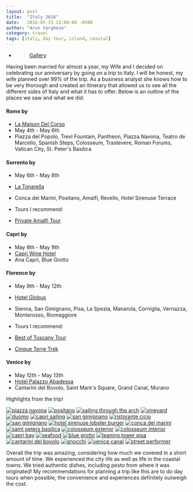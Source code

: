 ```yaml
---
layout: post
title:  "Italy 2016"
date:   2016-05-15 12:00:00 -0500
author: "Arun Varghese"
category: travel
tags: [italy, day tour, island, coastal]
---
```


+ > [Gallery](http://imgur.com/a/z7iaO)

Having been married for almost a year, my Wife and I decided on celebrating our anniversary by going on a trip to Italy. I will be honest, my wife planned over 99% of the trip. As a business analyst she knows how to be very thorough and created an itinerary that allowed us to see all the different sides of Italy and what it has to offer. Below is an outline of the places we saw and what we did.

#### Rome by <i class="fa fa-fw fa-plane"></i> 
+ <i class="fa fa-fw fa-bed"></i> [La Maison Del Corso](http://www.lamaisondelcorso.com/)
+ <i class="fa fa-fw fa-calendar"></i> May 4th - May 6th
+ <i class="fa fa-fw fa-map-marker"></i> Piazza del Popolo, Trevi Fountain, Pantheon, Piazza Navona, Teatro de Marcello, Spanish Steps, Colosseum, Trastevere, Roman Forums, Vatican City, St. Peter's Basilica

#### Sorrento by <i class="fa fa-fw fa-ship"></i> 
+ <i class="fa fa-fw fa-calendar"></i> May 6th - May 8th
+ <i class="fa fa-fw fa-bed"></i> [La Tonarella](http://www.latonnarella.com/en/)
+ <i class="fa fa-fw fa-map-marker"></i> Conca dei Marini, Positano, Amalfi, Revello, Hotel Sirenuse Terrace

+ Tours I recommend:
+ [Private Amalfi Tour](http://www.sorrentotopdriver.com/) 

#### Capri by <i class="fa fa-fw fa-ship"></i> 
+ <i class="fa fa-fw fa-calendar"></i> May 8th - May 9th
+ <i class="fa fa-fw fa-bed"></i> [Capri Wine Hotel](http://www.capriwinehotel.com/en/index)
+ <i class="fa fa-fw fa-map-marker"></i> Ana Capri, Blue Grotto

#### Florence by <i class="fa fa-fw fa-ship"></i> <i class="fa fa-fw fa-train"></i>
+ <i class="fa fa-fw fa-calendar"></i> May 9th - May 12th
+ <i class="fa fa-fw fa-bed"></i> [Hotel Globus](http://www.hotelglobus.com/)
+ <i class="fa fa-fw fa-map-marker"></i> Sienna, San Gimignano, Pisa, La Spezia, Manarola, Corniglia, Vernazza, Monterosso, Riomaggiore

+ Tours I recommend:
+ [Best of Tuscany Tour](https://www.walkaboutflorence.com/tours/best-tuscany-tour)
+ [Cinque Terre Trek](https://www.walkaboutflorence.com/tours/cinque-terre-trek)

#### Venice by <i class="fa fa-fw fa-train"></i> 
+ <i class="fa fa-fw fa-calendar"></i> May 12th - May 13th
+ <i class="fa fa-fw fa-bed"></i> [Hotel Palazzo Abadessa](http://www.abadessa.com/)
+ <i class="fa fa-fw fa-map-marker"></i> Cantarini del Bovolo, Saint Mark's Square, Grand Canal, Murano

Highlights from the trip!

<div class="img-container">
	<a href="http://i.imgur.com/Ogr1Klr.jpg"><img class="img-travel" src="http://i.imgur.com/Ogr1Klrh.jpg" alt="piazza navona"/></a>
	<a href="http://i.imgur.com/qmg9QcO.jpg"><img class="img-travel" src="http://i.imgur.com/qmg9QcOh.jpg" alt="positano"/></a>
	<a href="http://i.imgur.com/EsQyk5u.jpg"><img class="img-travel" src="http://i.imgur.com/EsQyk5uh.jpg" alt="sailing through the arch"/></a>
	<a href="http://i.imgur.com/y25Kdku.jpg"><img class="img-travel" src="http://i.imgur.com/y25Kdkuh.jpg" alt="vineyard"/></a>
	<a href="http://i.imgur.com/kqXE8fp.jpg"><img class="img-travel" src="http://i.imgur.com/kqXE8fph.jpg" alt="duomo"/></a>
	<a href="http://i.imgur.com/0i1fdfg.jpg"><img class="img-travel" src="http://i.imgur.com/0i1fdfgh.jpg" alt="capri sailing"/></a>
	<a href="http://i.imgur.com/OyOyaSP.jpg"><img class="img-travel" src="http://i.imgur.com/OyOyaSPh.jpg" alt="san gimignano"/></a>
	<a href="http://i.imgur.com/sMoAs8R.jpg"><img class="img-travel" src="http://i.imgur.com/sMoAs8R.jpg" alt="ristorante cicio"/></a>
	<a href="http://i.imgur.com/Z9dw87j.jpg"><img class="img-travel" src="http://i.imgur.com/Z9dw87jh.jpg" alt="san gimignano"/></a>
	<a href="http://i.imgur.com/cHloSCo.jpg"><img class="img-travel" src="http://i.imgur.com/cHloSCoh.jpg" alt="hotel sirenuse lobster burger"/></a>
	<a href="http://i.imgur.com/haJU8Ne.jpg"><img class="img-travel" src="http://i.imgur.com/haJU8Neh.jpg" alt="conca dei marini"/></a>
	<a href="http://i.imgur.com/HbVqsAk.jpg"><img class="img-travel" src="http://i.imgur.com/HbVqsAkh.jpg" alt="saint peters basilica"/></a>
	<a href="http://i.imgur.com/1uKrmah.jpg"><img class="img-travel" src="http://i.imgur.com/1uKrmahh.jpg" alt="colosseum exterior"/></a>
	<a href="http://i.imgur.com/pKcxOAR.jpg"><img class="img-travel" src="http://i.imgur.com/pKcxOARh.jpg" alt="colosseum interior"/></a>
	<a href="http://i.imgur.com/uwjVE7d.jpg"><img class="img-travel" src="http://i.imgur.com/uwjVE7dh.jpg" alt="capri bay"/></a>
	<a href="http://i.imgur.com/V7riBoZ.jpg"><img class="img-travel" src="http://i.imgur.com/V7riBoZh.jpg" alt="seafood"/></a>	
	<a href="http://i.imgur.com/OZcYTNO.jpg"><img class="img-travel" src="http://i.imgur.com/OZcYTNOh.jpg" alt="blue grotto"/></a>
	<a href="http://i.imgur.com/szBMuAE.jpg"><img class="img-travel" src="http://i.imgur.com/szBMuAEh.jpg" alt="leaning tower pisa"/></a>
	<a href="http://i.imgur.com/VUF3To6.jpg"><img class="img-travel" src="http://i.imgur.com/VUF3To6h.jpg" alt="cantarini del bovolo"/></a>
	<a href="http://i.imgur.com/ytwk1I4.jpg"><img class="img-travel" src="http://i.imgur.com/ytwk1I4h.jpg" alt="gnocchi"/></a>
	<a href="http://i.imgur.com/7NlPNTq.jpg"><img class="img-travel" src="http://i.imgur.com/7NlPNTqh.jpg" alt="venice canal"/></a>
	<a href="http://i.imgur.com/dQHp0jU.jpg"><img class="img-travel" src="http://i.imgur.com/dQHp0jU.jpgh" alt="street performer"/></a>
</div>

Overall the trip was amazing, considering how much we covered in a short amount of time. We experienced the city life as well as life in the coastal towns. We tried authentic dishes, including pesto from where it was originated! My recommendations for planning a trip like this are to do day tours when possible, the convenience and experiences definitely outweigh the cost. 
